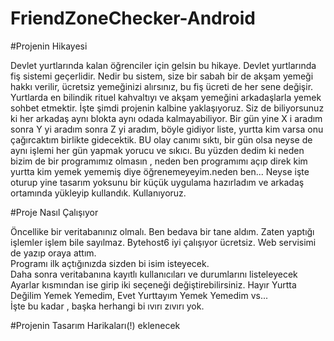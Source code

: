 # FriendZoneChecker-Android

#Projenin Hikayesi

Devlet yurtlarında kalan öğrenciler için gelsin bu hikaye. Devlet yurtlarında fiş sistemi geçerlidir.  Nedir bu sistem, size bir sabah bir de akşam yemeği hakkı verilir, ücretsiz yemeğinizi alırsınız, bu fiş ücreti de her sene değişir. Yurtlarda en bilindik rituel kahvaltıyı ve akşam yemeğini arkadaşlarla yemek sohbet etmektir. İşte şimdi projenin kalbine yaklaşıyoruz. Siz de biliyorsunuz ki her arkadaş aynı blokta aynı odada kalmayabiliyor. Bir gün yine X i aradım sonra Y yi aradım sonra Z yi aradım, böyle gidiyor liste, yurtta kim varsa onu çağırcaktım birlikte gidecektik. BU olay canımı sıktı, bir gün olsa neyse de aynı işlemi her gün yapmak yorucu ve sıkıcı. Bu yüzden dedim ki neden bizim de bir programımız olmasın , neden ben programımı açıp direk kim yurtta kim yemek yememiş diye öğrenemeyeyim.neden ben... Neyse işte oturup yine tasarım yoksunu bir küçük uygulama hazırladım ve arkadaş ortamında yükleyip kullandık. Kullanıyoruz.

#Proje Nasıl Çalışıyor

Öncellike bir veritabanınız olmalı. Ben bedava bir tane aldım. Zaten yaptığı işlemler işlem bile sayılmaz. Bytehost6 iyi çalışıyor ücretsiz. Web servisimi de yazıp oraya attım.  
Programı ilk açtığınızda sizden bi isim isteyecek.  
Daha sonra veritabanına kayıtlı kullanıcıları ve durumlarını listeleyecek  
Ayarlar kısmından ise  girip iki seçeneği değiştirebilirsiniz. Hayır Yurtta Değilim Yemek Yemedim, Evet Yurttayım Yemek Yemedim vs...  
İşte bu kadar , başka herhangi bi ıvırı zıvırı yok.

#Projenin Tasarım Harikaları(!)
eklenecek

